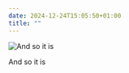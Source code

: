 ```yaml
---
date: 2024-12-24T15:05:50+01:00
title: ""
---
```

![And so it is](/img/photos/2024-12-24-15-05-35.jpeg)

And so it is